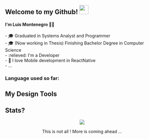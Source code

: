 ## Welcome to my Github! <img src="https://raw.githubusercontent.com/aemmadi/aemmadi/master/wave.gif" width="30px"> 
<h4>I'm Luis Montenegro 👨‍💻 <br /></h4>
- 🎓 Graduated in Systems Analyst and Programmer <br />
- 🎓 (Now working in Thesis) Finishing Bachelor Degree in Computer Science  <br />
- :relieved: I'm a Developer <br />
- 📱 I love Mobile development in ReactNative <br/>
- ...

### Language used so far:


## My Design Tools


## Stats?

<div align="center">

<div align="center">
  <img src="http://github-readme-streak-stats.herokuapp.com?user=luiis11&theme=algolia&background=0d1117&hide_border=true" />
</div>


<p>This is not all ! More is coming ahead ... </p>
